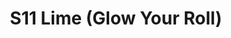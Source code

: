 ---
title: S11 Lime (Glow Your Roll)
permalink: "/teams/s11-lime"
members:
- Jayme Fuglesten - Captain
- Adam Martin - QB
- 'Brad Allen '
- Mike Almy
- Nick Christiansen
- Long Diep
- Brian Golden
- G. Derrick Hodge
- Scott Kelly
- Lane Marshall
- Brendan McFarland
- Lauren Pruitt
- Jason Redman
- ''
teamid: 928
name: S11 Lime
color: Glow Your Roll
division: ''
---